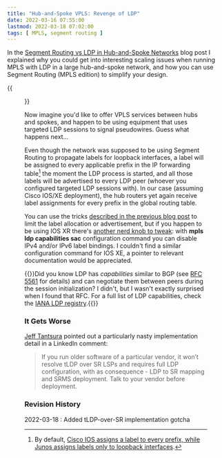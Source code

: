 ```yaml
---
title: "Hub-and-Spoke VPLS: Revenge of LDP"
date: 2022-03-16 07:55:00
lastmod: 2022-03-18 07:02:00
tags: [ MPLS, segment routing ]
---
```

In the [Segment Routing vs LDP in Hub-and-Spoke Networks](/2022/03/hub-spoke-ldp-segment-routing/) blog post I explained why you could get into interesting scaling issues when running MPLS with LDP in a large hub-and-spoke network, and how you can use Segment Routing (MPLS edition) to simplify your design.

{{<figure src="/2022/03/LDP-Hub-Spoke.jpg" caption="Sample hub-and-spoke network">}}

Now imagine you'd like to offer VPLS services between hubs and spokes, and happen to be using equipment that uses targeted LDP sessions to signal pseudowires. Guess what happens next...
<!--more-->
Even though the network was supposed to be using Segment Routing to propagate labels for loopback interfaces, a label will be assigned to every applicable prefix in the IP forwarding table[^LABL] the moment the LDP process is started, and all those labels will be advertised to every LDP peer (whoever you configured targeted LDP sessions with). In our case (assuming Cisco IOS/XE deployment), the hub routers yet again receive label assignments for every prefix in the global routing table.

You can use the tricks [described in the previous blog post](/2022/03/hub-spoke-ldp-segment-routing/) to limit the label allocation or advertisement, but if you happen to be using IOS XR there's [another nerd knob to tweak](https://www.cisco.com/c/en/us/td/docs/iosxr/ncs5500/mpls/71x/b-mpls-cg-ncs5500-71x/b-mpls-cg-ncs5500-71x_chapter_010.html#concept_yv1_fkx_vmb): with **mpls ldp capabilities sac** configuration command you can disable IPv4 and/or IPv6 label bindings. I couldn't find a similar configuration command for IOS XE, a pointer to relevant documentation would be appreciated.

{{<note info>}}Did you know LDP has *capabilities* similar to BGP (see [RFC 5561](https://www.rfc-editor.org/rfc/rfc5561.html) for details) and can negotiate them between peers during the session initialization? I didn't, but I wasn't exactly surprised when I found that RFC. For a full list of LDP capabilities, check the [IANA LDP registry](https://www.iana.org/assignments/ldp-namespaces/ldp-namespaces.xhtml).{{</note>}}

### It Gets Worse

[Jeff Tantsura](https://www.linkedin.com/in/jeff-tantsura/) pointed out a particularly nasty implementation detail in a LinkedIn comment:

> If you run older software of a particular vendor, it won’t resolve tLDP over SR LSPs and requires full LDP configuration, with as consequence - LDP to SR mapping and SRMS deployment. Talk to your vendor before deployment.

### Revision History

2022-03-18
: Added tLDP-over-SR implementation gotcha

[^LABL]: By default, [Cisco IOS assigns a label to every prefix, while Junos assigns labels only to loopback interfaces](/2011/11/junos-versus-cisco-ios-mpls-and-ldp/).